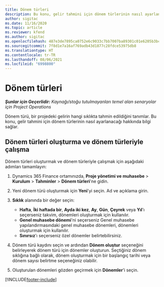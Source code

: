 ```yaml
---
title: Dönem türleri
description: Bu konu, gelir tahmini için dönem türlerinin nasıl ayarlanacağı hakkında bilgi sağlar.
author: sigitac
ms.date: 11/16/2020
ms.topic: article
ms.reviewer: kfend
ms.author: sigitac
ms.openlocfilehash: 487e3de7895ca0752e6c9033c7bb7007ba89301c01e6205b3bc8a7d750724bc9
ms.sourcegitcommit: 7f8d1e7a16af769adb43d1877c28fdce53975db8
ms.translationtype: HT
ms.contentlocale: tr-TR
ms.lasthandoff: 08/06/2021
ms.locfileid: "6998800"
---
```

# <a name="period-types"></a>Dönem türleri

_**Şunlar için Geçerlidir:** Kaynağı/stoğu tutulmayanları temel alan senaryolar için Project Operations_

Dönem türü, bir projedeki gelirin hangi sıklıkta tahmin edildiğini tanımlar. Bu konu, gelir tahmini için dönem türlerinin nasıl ayarlanacağı hakkında bilgi sağlar. 

## <a name="create-and-work-with-period-types"></a>Dönem türleri oluşturma ve dönem türleriyle çalışma
Dönem türleri oluşturmak ve dönem türleriyle çalışmak için aşağıdaki adımları tamamlayın:

1. Dynamics 365 Finance ortamınızda, **Proje yönetimi ve muhasebe** > **Kurulum** > **Tahminler** > **Dönem türleri**'ne gidin.
2. Yeni dönem türü oluşturmak için **Yeni**'yi seçin. Ad ve açıklama girin.
3. **Sıklık** alanında bir değer seçin:

    - **Hafta**, **İki haftada bir**, **Ayda iki kez**, **Ay**, **Gün**, **Çeyrek** veya **Yıl**'ı seçerseniz takvim, dönemleri oluşturmak için kullanılır. 
    - **Genel muhasebe dönemi**'ni seçerseniz Genel muhasebe yapılandırmasındaki genel muhasebe dönemleri, dönemleri oluşturmak için kullanılır.
    - **Sınırsız**'ı seçerseniz özel dönemler belirtebilirsiniz.
4. Dönem türü kaydını seçin ve ardından **Dönem oluştur** seçeneğini belirleyerek dönem türü için dönemler oluşturun. Seçtiğiniz dönem sıklığına bağlı olarak, dönem oluşturmak için bir başlangıç tarihi veya dönem sayısı belirtme seçeneğiniz olabilir.
5. Oluşturulan dönemleri gözden geçirmek için **Dönemler**'i seçin.



[!INCLUDE[footer-include](../includes/footer-banner.md)]